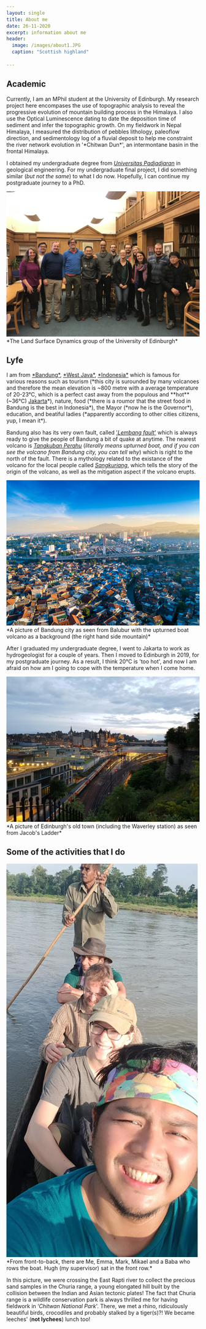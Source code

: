 ```yaml
---
layout: single
title: About me
date: 26-11-2020
excerpt: information about me
header:
  image: /images/about1.JPG
  caption: "Scottish highland" 

---
```


<h2>Academic</h2>
Currently, I am an MPhil student at the University of Edinburgh. My research project here encompases the use of topographic analysis to reveal the progressive evolution of mountain building process in the Himalaya. I also use the Optical Luminescence dating to date the deposition time of sediment and infer the topographic growth. On my fieldwork in Nepal Himalaya, I measured the distribution of pebbles lithology, paleoflow direction, and sedimentology log of a fluvial deposit to help me constraint the river network evolution in '*Chitwan Dun*', an intermontane basin in the frontal Himalaya.

I obtained my undergraduate degree from <a href="https://unpad.ac.id">*Universitas Padjadjaran*</a> in geological engineering. For my undergraduate final project, I did something similar (*but not the same*) to what I do now. Hopefully, I can continue my postgraduate journey to a PhD.

<img src="/images/LSD1.jpg" alt="The Land Surface Dynamics group of the University of Edinburgh"/>
*The Land Surface Dynamics group of the University of Edinburgh*

<h2>Lyfe</h2>
I am from <a href="https://en.wikipedia.org/wiki/Bandung">*Bandung*</a>, <a href="https://en.wikipedia.org/wiki/West_Java">*West Java*</a>, <a href="https://www.britannica.com/place/Indonesia">*Indonesia*</a> which is famous for various reasons such as tourism (*this city is surounded by many volcanoes and therefore the mean elevation is ~800 metre with a average temperature of 20-23°C, which is a perfect cast away from the populous and **hot** (~36°C) <a href="https://en.wikipedia.org/wiki/Jakarta">Jakarta</a>*), nature, food (*there is a roumor that the street food in Bandung is the best in Indonesia*), the Mayor (*now he is the Governor*), education, and beatiful ladies (*apparently according to other cities citizens, yup, I mean it*). 

Bandung also has its very own fault, called <a href="https://doi.org/10.1016/j.tecto.2018.12.014">'*Lembang fault*'</a> which is always ready to give the people of Bandung a bit of quake at anytime. The nearest volcano is <a href="https://en.wikipedia.org/wiki/Tangkuban_Perahu">*Tangkuban Perahu*</a> (*literally means upturned boat, and if you can see the volcano from Bandung city, you can tell why*) which is right to the north of the fault. There is a mythology related to the existance of the volcano for the local people called <a href="https://en.wikipedia.org/wiki/Sangkuriang">*Sangkuriang*</a>, which tells the story of the origin of the volcano, as well as the mitigation aspect if the volcano erupts. 



<img src="/images/bandung.jpg" alt="The Land Surface Dynamics group of the University of Edinburgh"/>
*A picture of Bandung city as seen from Balubur with the upturned boat volcano as a background (the right hand side mountain)*


After I graduated my undergraduate degree, I went to Jakarta to work as hydrogeologist for a couple of years. Then I moved to Edinburgh in 2019, for my postgraduate journey. As a result, I think 20°C is 'too hot', and now I am afraid on how am I going to cope with the temperature when I come home.



<img src="/images/waverley.jpg" alt="The Land Surface Dynamics group of the University of Edinburgh"/>
*A picture of Edinburgh's old town (including the Waverley station) as seen from Jacob's Ladder*


<h2>Some of the activities that I do</h2>

<img src="/images/1.jpg" alt="The Nepal fieldwork"/>
*From front-to-back, there are Me, Emma, Mark, Mikael and a Baba who rows the boat. Hugh (my supervisor) sat in the front row.*
 
In this picture, we were crossing the East Rapti river to collect the precious sand samples in the Churia range, a young elongated hill built by the collision between the Indian and Asian tectonic plates! The fact that Churia range is a wildlife conservation park is always thrilled me for having fieldwork in ‘*Chitwan National Park*'. There, we met a rhino, ridiculously beautiful birds, crocodiles and probably stalked by a tiger(s)?!
We became leeches' (**not lychees**) lunch too!
